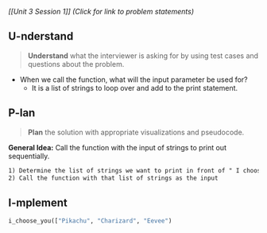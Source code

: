 *[[Unit 3 Session 1]] (Click for link to problem statements)*

## U-nderstand
 
> **Understand** what the interviewer is asking for by using test cases and questions about the problem.

- When we call the function, what will the input parameter be used for?
  - It is a list of strings to loop over and add to the print statement.

## P-lan

> **Plan** the solution with appropriate visualizations and pseudocode.

**General Idea:** Call the function with the input of strings to print out sequentially.

```markdown
1) Determine the list of strings we want to print in front of " I choose you!"
2) Call the function with that list of strings as the input
```

## I-mplement

```python
i_choose_you(["Pikachu", "Charizard", "Eevee")
```
